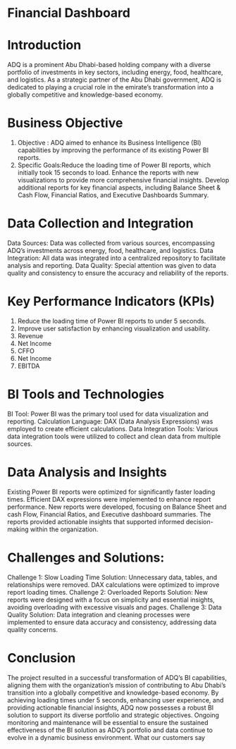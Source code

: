 # Financial Dashboard

# Introduction
ADQ is a prominent Abu Dhabi-based holding company with a diverse portfolio of investments in key sectors, including energy, food, healthcare, and logistics. As a strategic partner of the Abu Dhabi government, ADQ is dedicated to playing a crucial role in the emirate’s transformation into a globally competitive and knowledge-based economy.
# Business Objective
 1. Objective :
  ADQ aimed to enhance its Business Intelligence (BI) capabilities by improving the performance of its existing Power BI reports.
 2. Specific Goals:Reduce the loading time of Power BI reports, which initially took 15 seconds to load.
Enhance the reports with new visualizations to provide more comprehensive financial insights.
Develop additional reports for key financial aspects, including Balance Sheet & Cash Flow, Financial Ratios, and Executive Dashboards Summary.
# Data Collection and Integration
Data Sources: Data was collected from various sources, encompassing ADQ’s investments across energy, food, healthcare, and logistics.
Data Integration: All data was integrated into a centralized repository to facilitate analysis and reporting.
Data Quality: Special attention was given to data quality and consistency to ensure the accuracy and reliability of the reports.
# Key Performance Indicators (KPIs)
 1. Reduce the loading time of Power BI reports to under 5 seconds.
 2. Improve user satisfaction by enhancing visualization and usability.
 3. Revenue
 4. Net Income
 5. CFFO
 6. Net Income
 7. EBITDA
# BI Tools and Technologies
BI Tool: Power BI was the primary tool used for data visualization and reporting.
Calculation Language: DAX (Data Analysis Expressions) was employed to create efficient calculations.
Data Integration Tools: Various data integration tools were utilized to collect and clean data from multiple sources.
# Data Analysis and Insights
Existing Power BI reports were optimized for significantly faster loading times.
Efficient DAX expressions were implemented to enhance report performance.
New reports were developed, focusing on Balance Sheet and cash Flow, Financial Ratios, and Executive dashboard summaries.
The reports provided actionable insights that supported informed decision-making within the organization.
# Challenges and Solutions:
Challenge 1: Slow Loading Time
Solution: Unnecessary data, tables, and relationships were removed. DAX calculations were optimized to improve report loading times.
Challenge 2: Overloaded Reports
Solution: New reports were designed with a focus on simplicity and essential insights, avoiding overloading with excessive visuals and pages.
Challenge 3: Data Quality
Solution: Data integration and cleaning processes were implemented to ensure data accuracy and consistency, addressing data quality concerns.
# Conclusion
The project resulted in a successful transformation of ADQ’s BI capabilities, aligning them with the organization’s mission of contributing to Abu Dhabi’s transition into a globally competitive and knowledge-based economy.
By achieving loading times under 5 seconds, enhancing user experience, and providing actionable financial insights, ADQ now possesses a robust BI solution to support its diverse portfolio and strategic objectives.
Ongoing monitoring and maintenance will be essential to ensure the sustained effectiveness of the BI solution as ADQ’s portfolio and data continue to evolve in a dynamic business environment.
What our customers say

